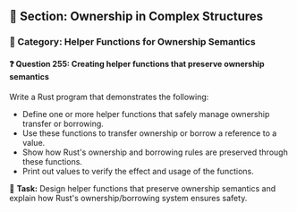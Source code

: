 ## 📘 Section: Ownership in Complex Structures  
### 🔹 Category: Helper Functions for Ownership Semantics  
#### ❓ Question 255: Creating helper functions that preserve ownership semantics

Write a Rust program that demonstrates the following:

- Define one or more helper functions that safely manage ownership transfer or borrowing.
- Use these functions to transfer ownership or borrow a reference to a value.
- Show how Rust's ownership and borrowing rules are preserved through these functions.
- Print out values to verify the effect and usage of the functions.

🔧 **Task:** Design helper functions that preserve ownership semantics and explain how Rust's ownership/borrowing system ensures safety.
